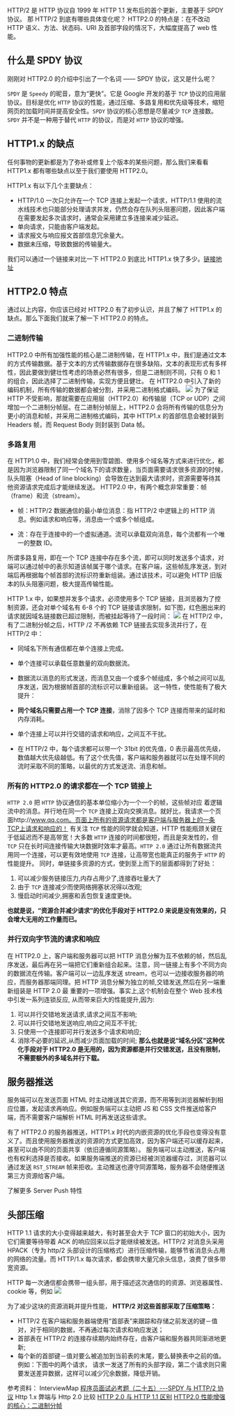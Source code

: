 HTTP/2 是 HTTP 协议自 1999 年 HTTP 1.1 发布后的首个更新，主要基于 SPDY 协议。
那 HTTP/2 到底有哪些具体变化呢？
HTTP2.0 的特点是：在不改动 HTTP 语义、方法、状态码、URI 及首部字段的情况下，大幅度提高了 web 性能。

## 什么是 SPDY 协议

刚刚对 HTTP2.0 的介绍中引出了一个名词 —— SPDY 协议，这又是什么呢？

`SPDY` 是 `Speedy` 的昵音，意为“更快”。它是 Google 开发的基于 `TCP` 协议的应用层协议。目标是优化 `HTTP` 协议的性能，通过压缩、多路复用和优先级等技术，缩短网页的加载时间并提高安全性。`SPDY` 协议的核心思想是尽量减少 `TCP` 连接数。`SPDY` 并不是一种用于替代 `HTTP` 的协议，而是对 `HTTP` 协议的增强。

## HTTP1.x 的缺点

任何事物的更新都是为了弥补或修复上个版本的某些问题，那么我们来看看 HTTP1.x 都有哪些缺点以至于我们要使用 HTTP2.0。

HTTP1.x 有以下几个主要缺点：

- HTTP/1.0 一次只允许在一个 TCP 连接上发起一个请求，HTTP/1.1 使用的流水线技术也只能部分处理请求并发，仍然会存在队列头阻塞问题，因此客户端在需要发起多次请求时，通常会采用建立多连接来减少延迟。
- 单向请求，只能由客户端发起。
- 请求报文与响应报文首部信息冗余量大。
- 数据未压缩，导致数据的传输量大。

我们可以通过一个链接来对比一下 HTTP2.0 到底比 HTTP1.x 快了多少。[链接地址](https://http2.akamai.com/demo)

## HTTP2.0 特点

通过以上内容，你应该已经对 HTTP2.0 有了初步认识，并且了解了 HTTP1.x 的缺点。那么下面我们就来了解一下 HTTP2.0 的特点。

### 二进制传输

HTTP2.0 中所有加强性能的核心是二进制传输，在 HTTP1.x 中，我们是通过文本的方式传输数据。基于文本的方式传输数据存在很多缺陷，文本的表现形式有多样性，因此要做到健壮性考虑的场景必然有很多，但是二进制则不同，只有 0 和 1 的组合，因此选择了二进制传输，实现方便且健壮。
在 HTTP2.0 中引入了新的编码机制，所有传输的数据都会被分割，并采用二进制格式编码。
![](https://github.com/fyuanfen/note/raw/master/images/network/http2-4.jpg)
为了保证 HTTP 不受影响，那就需要在应用层（HTTP2.0）和传输层（TCP or UDP）之间增加一个二进制分帧层。在二进制分帧层上，HTTP2.0 会将所有传输的信息分为更小的消息和帧，并采用二进制格式编码，其中 HTTP1.x 的首部信息会被封装到 Headers 帧，而 Request Body 则封装到 Data 帧。

### 多路复用

在 HTTP1.0 中，我们经常会使用到雪碧图、使用多个域名等方式来进行优化，都是因为浏览器限制了同一个域名下的请求数量，当页面需要请求很多资源的时候，队头阻塞（Head of line blocking）会导致在达到最大请求时，资源需要等待其他资源请求完成后才能继续发送。
HTTP2.0 中，有两个概念非常重要：帧（frame）和流（stream）。

- 帧：HTTP/2 数据通信的最小单位消息：指 HTTP/2 中逻辑上的 HTTP 消息。例如请求和响应等，消息由一个或多个帧组成。

- 流：存在于连接中的一个虚拟通道。流可以承载双向消息，每个流都有一个唯一的整数 ID。

所谓多路复用，即在一个 TCP 连接中存在多个流，即可以同时发送多个请求，对端可以通过帧中的表示知道该帧属于哪个请求。在客户端，这些帧乱序发送，到对端后再根据每个帧首部的流标识符重新组装。通过该技术，可以避免 HTTP 旧版本的队头阻塞问题，极大提高传输性能。

HTTP 1.x 中，如果想并发多个请求，必须使用多个 TCP 链接，且浏览器为了控制资源，还会对单个域名有 6-8 个的 TCP 链接请求限制，如下图，红色圈出来的请求就因域名链接数已超过限制，而被挂起等待了一段时间：
![](https://github.com/fyuanfen/note/raw/master/images/network/http2.jpg)
在 HTTP/2 中，有了二进制分帧之后，HTTP /2 不再依赖 TCP 链接去实现多流并行了，在 HTTP/2 中：

- 同域名下所有通信都在单个连接上完成。
- 单个连接可以承载任意数量的双向数据流。
- 数据流以消息的形式发送，而消息又由一个或多个帧组成，多个帧之间可以乱序发送，因为根据帧首部的流标识可以重新组装。
  这一特性，使性能有了极大提升：

- **同个域名只需要占用一个 TCP 连接**，消除了因多个 TCP 连接而带来的延时和内存消耗。
- 单个连接上可以并行交错的请求和响应，之间互不干扰。
- 在 HTTP/2 中，每个请求都可以带一个 31bit 的优先值，0 表示最高优先级， 数值越大优先级越低。有了这个优先值，客户端和服务器就可以在处理不同的流时采取不同的策略，以最优的方式发送流、消息和帧。

### 所有的 HTTP2.0 的请求都在一个 TCP 链接上

`HTTP 2.0` 把 `HTTP` 协议通信的基本单位缩小为一个一个的帧，这些帧对应 着逻辑流中的消息。并行地在同一个 `TCP` 连接上双向交换消息。就好比，我请求一个页面http://www.qq.com。页面上所有的资源请求都是客户端与服务器上的一条TCP上请求和响应的！ 有关注 `TCP` 性能的同学就会知道，HTTP 性能瓶颈关键在于低延迟而不是高带宽！大多数 `HTTP` 连接的时间都很短，而且是突发性的，但 `TCP` 只在长时间连接传输大块数据时效率才最高。`HTTP 2.0` 通过让所有数据流共用同一个连接，可以更有效地使用 `TCP` 连接，让高带宽也能真正的服务于 `HTTP` 的性能提升。 同时，单链接多资源的方式，使到至上而下的层面都得到了好处：

1. 可以减少服务链接压力,内存占用少了,连接吞吐量大了
2. 由于 `TCP` 连接减少而使网络拥塞状况得以改观;
3. 慢启动时间减少,拥塞和丢包恢复速度更快。

**也就是说，“资源合并减少请求”的优化手段对于 HTTP2.0 来说是没有效果的，只会增大无用的工作量而已。**

### 并行双向字节流的请求和响应

在 HTTP2.0 上，客户端和服务器可以把 HTTP 消息分解为互不依赖的帧，然后乱序发送，最后再在另一端把它们重新组合起来。注意，同一链接上有多个不同方向的数据流在传输。客户端可以一边乱序发送 stream，也可以一边接收服务器的响应，而服务器那端同理。把 HTTP 消息分解为独立的帧,交错发送,然后在另一端重新组装是 HTTP 2.0 最 重要的一项增强。事实上,这个机制会在整个 Web 技术栈中引发一系列连锁反应, 从而带来巨大的性能提升,因为:

1.  可以并行交错地发送请求,请求之间互不影响;
2.  可以并行交错地发送响应,响应之间互不干扰;
3.  只使用一个连接即可并行发送多个请求和响应;
4.  消除不必要的延迟,从而减少页面加载的时间;
    **那么也就是说“域名分区”这种优化手段对于 HTTP2.0 是无用的，因为资源都是并行交错发送，且没有限制，不需要额外的多域名并行下载。**

## 服务器推送

服务端可以在发送页面 HTML 时主动推送其它资源，而不用等到浏览器解析到相应位置，发起请求再响应。例如服务端可以主动把 JS 和 CSS 文件推送给客户端，而不需要客户端解析 HTML 时再发送这些请求。

有了 HTTP2.0 的服务器推送，HTTP1.x 时代的内嵌资源的优化手段也变得没有意义了。而且使用服务器推送的资源的方式更加高效，因为客户端还可以缓存起来，甚至可以由不同的页面共享（依旧遵循同源策略）。
服务端可以主动推送，客户端也有权利选择是否接收。如果服务端推送的资源已经被浏览器缓存过，浏览器可以通过发送 `RST_STREAM` 帧来拒收。主动推送也遵守同源策略，服务器不会随便推送第三方资源给客户端。

了解更多 Server Push 特性

## 头部压缩

HTTP 1.1 请求的大小变得越来越大，有时甚至会大于 TCP 窗口的初始大小，因为它们需要等待带着 ACK 的响应回来以后才能继续被发送。HTTP/2 对消息头采用 HPACK（专为 http/2 头部设计的压缩格式）进行压缩传输，能够节省消息头占用的网络的流量。而 HTTP/1.x 每次请求，都会携带大量冗余头信息，浪费了很多带宽资源。

HTTP 每一次通信都会携带一组头部，用于描述这次通信的的资源、浏览器属性、cookie 等，例如
![](https://github.com/fyuanfen/note/raw/master/images/network/http2-2.jpg)

为了减少这块的资源消耗并提升性能， **HTTP/2 对这些首部采取了压缩策略：**

- HTTP/2 在客户端和服务器端使用“首部表”来跟踪和存储之前发送的键－值对，对于相同的数据，不再通过每次请求和响应发送；
- 首部表在 HTTP/2 的连接存续期内始终存在，由客户端和服务器共同渐进地更新;
- 每个新的首部键－值对要么被追加到当前表的末尾，要么替换表中之前的值。
  例如：下图中的两个请求， 请求一发送了所有的头部字段，第二个请求则只需要发送差异数据，这样可以减少冗余数据，降低开销。

参考资料：
InterviewMap
[程序员面试必考题（二十五）---SPDY 与 HTTP/2 协议](https://www.jianshu.com/p/d352b4c9e26a)
Http 1.x 弊端与 Http 2.0 比较
[HTTP 2.0 与 HTTP 1.1 区别](https://www.cnblogs.com/frankyou/p/6145485.html)
[HTTP2.0 性能增强的核心：二进制分帧](https://blog.csdn.net/u011904605/article/details/53012844)
